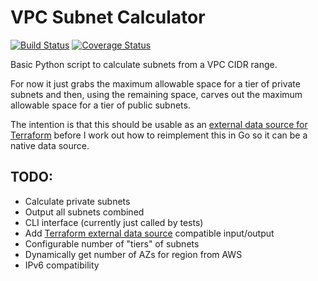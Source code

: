 # VPC Subnet Calculator

[![Build Status](https://travis-ci.org/tomelliff/vpc-subnet-calculator.svg?branch=master)](https://travis-ci.org/tomelliff/vpc-subnet-calculator) [![Coverage Status](https://coveralls.io/repos/github/tomelliff/vpc-subnet-calculator/badge.svg?branch=master)](https://coveralls.io/github/tomelliff/vpc-subnet-calculator?branch=master)

Basic Python script to calculate subnets from a VPC CIDR range.

For now it just grabs the maximum allowable space for a tier of private subnets and then, using the remaining space, carves out the maximum allowable space for a tier of public subnets.

The intention is that this should be usable as an [external data source for Terraform](https://www.terraform.io/docs/providers/external/data_source.html) before I work out how to reimplement this in Go so it can be a native data source.

## TODO:

- Calculate private subnets
- Output all subnets combined
- CLI interface (currently just called by tests)
- Add [Terraform external data source](https://www.terraform.io/docs/providers/external/data_source.html) compatible input/output
- Configurable number of "tiers" of subnets
- Dynamically get number of AZs for region from AWS
- IPv6 compatibility
